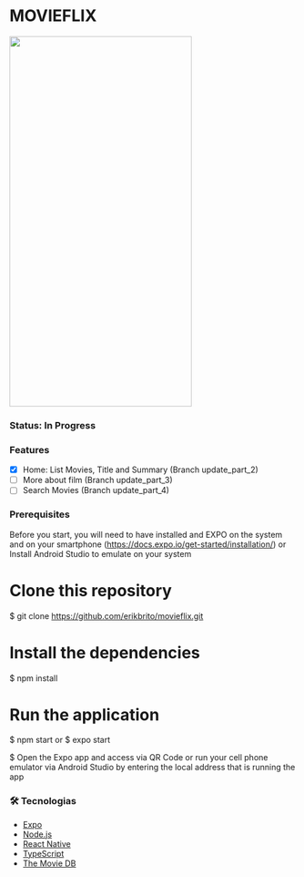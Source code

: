 # MOVIEFLIX

<img src="https://user-images.githubusercontent.com/5699834/95501637-fec84880-097e-11eb-9391-75de1812fb56.jpg?" height="650" width="320">

### Status: In Progress

### Features

- [x] Home: List Movies, Title and Summary (Branch update_part_2)
- [ ] More about film (Branch update_part_3)
- [ ] Search Movies (Branch update_part_4)

### Prerequisites
Before you start, you will need to have installed and EXPO on the system and on your smartphone (https://docs.expo.io/get-started/installation/)
or
Install Android Studio to emulate on your system

# Clone this repository
$ git clone <https://github.com/erikbrito/movieflix.git>

# Install the dependencies
$ npm install

# Run the application
$ npm start
or
$ expo start

$ Open the Expo app and access via QR Code or run your cell phone emulator via Android Studio by entering the local address that is running the app

### 🛠 Tecnologias

- [Expo](https://expo.io/)
- [Node.js](https://nodejs.org/en/)
- [React Native](https://reactnative.dev/)
- [TypeScript](https://www.typescriptlang.org/)
- [The Movie DB](https://developers.themoviedb.org/3)
